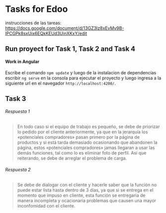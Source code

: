 # Tasks for Edoo
instrucciones de las tareas: https://docs.google.com/document/d/13GZ3Iz8xEvMv9B-IPCGPk8sxUix6EQkKEUd3UinXKxY/edit

## Run proyect for Task 1, Task 2 and Task 4
####  Work in Angular
Escribe el comando `npm update` y luego de la instalacion de dependencias escribir `ng serve` en la consola para ejecutar el proyecto y luego ingresa a la siguiente url en el navegador `http://localhost:4200/`.

## Task  3

###### Respuesta 1
> En todo caso si el equipo de trabajo es pequeño, se debe de priorizar lo pedido por el cliente anteriormente, ya que en la jerarquía los «potenciales compradores» pasan primero por la página de productos y si está tarda demasiado ocasionando que abandonen la página, estos «potenciales compradores» jamas llegaran a usar las demás funciones, tal como lo es eliminar foto de perfil. Así que reiterando, se debe de arreglar el problema de carga.

###### Respuesta 2
> Se debe de dialogar con el cliente y hacerle saber que la función no puede estar lista hasta dentro de 3 dias, ya que si se entrega en el momento que impuso en cliente, esta función se entregaria de manera incompleta y ocacionaria problemas que causen una mayor inconfomidad con el cliente.